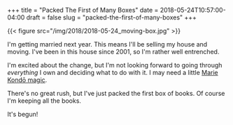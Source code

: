 +++
title = "Packed The First of Many Boxes"
date = 2018-05-24T10:57:00-04:00
draft = false
slug = "packed-the-first-of-many-boxes"
+++

{{< figure src="/img/2018/2018-05-24_moving-box.jpg" >}}

I'm getting married next year. This means I'll be selling my house and
moving. I've been in this house since 2001, so I'm rather well entrenched.

I'm excited about the change, but I'm not looking forward to going through
_everything_ I own and deciding what to do with it. I may need a little [Marie Kondō magic](https://www.amazon.com/Life-Changing-Magic-Tidying-Decluttering-Organizing/dp/1607747308/).

There's no great rush, but I've just packed the first box of books. Of course I'm
keeping all the books.

It's begun!
